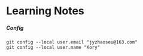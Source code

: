 # Learning Notes

##### Config
```shell
git config --local user.email "jyzhaoseu@163.com"
git config --local user.name "Kory" 
```